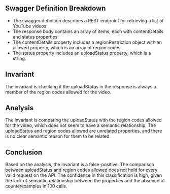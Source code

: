 ## Swagger Definition Breakdown
- The swagger definition describes a REST endpoint for retrieving a list of YouTube videos.
- The response body contains an array of items, each with contentDetails and status properties.
- The contentDetails property includes a regionRestriction object with an allowed property, which is an array of region codes.
- The status property includes an uploadStatus property, which is a string.

## Invariant
The invariant is checking if the uploadStatus in the response is always a member of the region codes allowed for the video.

## Analysis
The invariant is comparing the uploadStatus with the region codes allowed for the video, which does not seem to have a semantic relationship. The uploadStatus and region codes allowed are unrelated properties, and there is no clear semantic reason for them to be related.

## Conclusion
Based on the analysis, the invariant is a false-positive. The comparison between uploadStatus and region codes allowed does not hold for every valid request on the API. The confidence in this classification is high, given the lack of semantic relationship between the properties and the absence of counterexamples in 100 calls.
